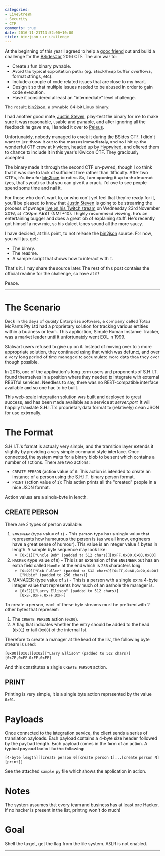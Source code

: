```yaml
---
categories:
- LiveStream
- Security
- CTF
comments: true
date: 2016-11-21T13:52:00+10:00
title: bin2json CTF Challenge
---
```


At the beginning of this year I agreed to help a [good friend][Peleus] out and build a challenge for the [BSidesCbr][] 2016 CTF. The aim was to:

* Create a fun binary pwnable.
* Avoid the typical exploitation paths (eg. stack/heap buffer overflows, format strings, etc).
* Include a couple of code related issues that are close to my heart.
* Design it so that multiple issues needed to be abused in order to gain code execution.
* Have it considered at least an "intermediate" level challenge.

The result: [bin2json][], a pwnable 64-bit Linux binary.

I had another good mate, [Justin Steven][], play-test the binary for me to make sure it was reasonable, usable and pwnable, and after ignoring all the feedback he gave me, I handed it over to [Peleus][].

Unfortunately, nobody managed to crack it during the BSides CTF. I didn't want to just throw it out to the masses immediately, and so I hit up the wonderful CTF crew at [Kiwicon][], headed up by [Hyprwired][], and offered them to chance to include it in this year's Kiwicon CTF. They graciously accepted.

The binary made it through the second CTF un-pwned, though I do think that it was due to lack of sufficient time rather than difficulty. After two CTFs, it's time for [bin2json][] to retire. So, I am opening it up to the Internet (yes, that's you!) so that you can give it a crack. I'd love to see people spend some time and nail it.

For those who don't want to, or who don't yet feel that they're ready for it, you'll be pleased to know that [Justin Steven][] is going to be streaming the process of pwnage [live on his Twitch stream][justin-twitch] on Wednesday 23rd November 2016, at 7:30pm AEST (GMT+10). I highly recommend viewing, he's an entertaining bugger and does a great job of explaining stuff. He's recently got himself a new mic, so his dulcet tones sound all the more saucy.

I have decided, at this point, to not release the [bin2json][] source. For now, you will just get:

* The binary.
* The readme.
* A sample script that shows how to interact with it.

That's it. I may share the source later. The rest of this post contains the official readme for the challenge, so have at it!

Peace.

-------------

The Scenario
============

Back in the days of _quality_ Enterprise software, a company called Totes McPants Pty Ltd had a proprietary solution for tracking various entities within a business or team. This application, Simple Human Instance Tracker, was a market leader until it unfortunately went EOL in 1999.

Stalwart users refused to give up on it. Instead of moving over to a more appropriate solution, they continued using that which was defunct, and over a very long period of time managed to accumulate more data than they ever though possible.

In 2015, one of the application's long-term users and proponents of S.H.I.T. found themselves in a position where they needed to integrate with external RESTful services. Needless to say, there was no REST-compatible interface available and so one had to be built.

This web-scale integration solution was built and deployed to great success, and has been made available as a service at _server:port_. It will happily translate S.H.I.T.'s proprietary data format to (relatively) clean JSON for use externally.

The Format
==========

S.H.I.T.'s format is actually very simple, and the transition layer extends it slightly by providing a very simple command style interface. Once connected, the system waits for a binary blob to be sent which contains a number of actions. There are two actions:

* `CREATE PERSON` (action value of `0`: This action is intended to create an instance of a person using the S.H.I.T. binary person format.
* `PRINT` (action value of `1`): This action prints all the "created" people in a nice JSON format.

Action values are a single-byte in length.

CREATE PERSON
-------------

There are 3 types of person available:

1. `ENGINEER` (type value of `1`) - This person type has a single value that represents how humourous the person is (as we all know, engineers have a great sense of humour). This value is an integer value 4 bytes in length. A sample byte sequence may look like:
    * `[0x01]["Uncle Bob" (padded to 512 chars)][0xFF,0x00,0x00,0x00]`
1. `HACKER` (type value of `0`) - This is an extension of the `ENGINEER` but has an extra field called `Handle` at the end which is `256` characters long. 
    * `[0x00]["Rob Fuller" (padded to 512 chars)][0xFF,0xAB,0x00,0x00]["Mubix" (padded to 256 chars)]`
1. MANAGER (type value of `2`) - This is a person with a single extra 4-byte integer value that represents how much of an asshole the manager is.
    * `[0x02]["Larry Ellison" (padded to 512 chars)][0x7F,0xFF,0xFF,0xFF]`

To create a person, each of these byte streams must be prefixed with 2 other bytes that represent:

1. The `CREATE PERSON` action (`0x00`).
1. A flag that indicates whether the entry should be added to the head (`0x01`) or tail (`0x00`) of the internal list.

Therefore to create a manager at the head of the list, the following byte stream is used:
```
[0x00][0x01][0x02]["Larry Ellison" (padded to 512 chars)][0x7F,0xFF,0xFF,0xFF]
```
And this constitutes a single `CREATE PERSON` action.

PRINT
-----

Printing is very simple, it is a single byte action represented by the value `0x01`.

Payloads
========

Once connected to the integration service, the client sends a series of translation payloads. Each payload contains a 4-byte size header, followed by the payload length. Each payload comes in the form of an action. A typical payload looks like the following:
```
[4-byte length][[create person 0][create person 1]...[create person N][print]]
```

See the attached `sample.py` file which shows the application in action.

Notes
=====

The system assumes that every team and business has at least one Hacker. If no hacker is present in the list, printing won't do much!

Goal
====

Shell the target, get the flag from the file system. ASLR is not enabled.

-----------------


  [bin2json]: /uploads/2016/11/bin2json-bin.tar.gz
  [Justin Steven]: https://twitter.com/justinsteven
  [Peleus]: https://twitter.com/0x42424242
  [BSidesCbr]: http://www.bsidesau.com.au/
  [justin-twitch]: https://www.twitch.tv/thejustinsteven
  [Hyprwired]: https://twitter.com/hyprwired
  [Kiwicon]: https://kiwicon.org/

